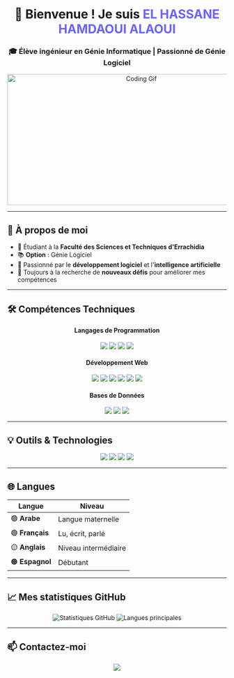 <h1 align="center">👋 Bienvenue ! Je suis <span style="color:#6C63FF;">EL HASSANE HAMDAOUI ALAOUI</span> </h1>
<h3 align="center">🎓 Élève ingénieur en Génie Informatique | Passionné de Génie Logiciel</h3>

<p align="center">
  <img src="https://media.giphy.com/media/qgQUggAC3Pfv687qPC/giphy.gif" alt="Coding Gif" width="600" height="300">
</p>

---

## 🚀 À propos de moi
- 🏫 Étudiant à la **Faculté des Sciences et Techniques d'Errachidia**  
- 📚 **Option** : Génie Logiciel  
- 🌟 Passionné par le **développement logiciel** et l'**intelligence artificielle**  
- 🎯 Toujours à la recherche de **nouveaux défis** pour améliorer mes compétences  

---

## 🛠️ Compétences Techniques
<div align="center">
  <h4>Langages de Programmation</h4>
  <img src="https://img.shields.io/badge/Python-3776AB?style=for-the-badge&logo=python&logoColor=white">
  <img src="https://img.shields.io/badge/C++-00599C?style=for-the-badge&logo=c%2B%2B&logoColor=white">
  <img src="https://img.shields.io/badge/Java-007396?style=for-the-badge&logo=java&logoColor=white">
  <img src="https://img.shields.io/badge/C-00599C?style=for-the-badge&logo=c&logoColor=white">
</div>

<div align="center">
  <h4>Développement Web</h4>
  <img src="https://img.shields.io/badge/HTML5-E34F26?style=for-the-badge&logo=html5&logoColor=white">
  <img src="https://img.shields.io/badge/CSS3-1572B6?style=for-the-badge&logo=css3&logoColor=white">
  <img src="https://img.shields.io/badge/JavaScript-F7DF1E?style=for-the-badge&logo=javascript&logoColor=black">
  <img src="https://img.shields.io/badge/PHP-777BB4?style=for-the-badge&logo=php&logoColor=white">
  <img src="https://img.shields.io/badge/AngularJS-DD0031?style=for-the-badge&logo=angularjs&logoColor=white">
  <img src="https://img.shields.io/badge/NestJS-E0234E?style=for-the-badge&logo=nestjs&logoColor=white">
</div>

<div align="center">
  <h4>Bases de Données</h4>
  <img src="https://img.shields.io/badge/MySQL-4479A1?style=for-the-badge&logo=mysql&logoColor=white">
  <img src="https://img.shields.io/badge/Oracle-F80000?style=for-the-badge&logo=oracle&logoColor=white">
  <img src="https://img.shields.io/badge/Microsoft_SQL_Server-CC2927?style=for-the-badge&logo=microsoft-sql-server&logoColor=white">
</div>

---

## 💡 Outils & Technologies
<div align="center">
  <img src="https://img.shields.io/badge/Figma-F24E1E?style=for-the-badge&logo=figma&logoColor=white">
  <img src="https://img.shields.io/badge/Canva-00C4CC?style=for-the-badge&logo=canva&logoColor=white">
  <img src="https://img.shields.io/badge/Linux-FCC624?style=for-the-badge&logo=linux&logoColor=black">
  <img src="https://img.shields.io/badge/Microsoft_Office-D83B01?style=for-the-badge&logo=microsoft-office&logoColor=white">
</div>

---

## 🌐 Langues
| Langue          | Niveau                |
|------------------|-----------------------|
| 🟢 **Arabe**    | Langue maternelle     |
| 🟢 **Français** | Lu, écrit, parlé      |
| 🟡 **Anglais**  | Niveau intermédiaire  |
| 🟠 **Espagnol** | Débutant              |

---

## 📈 Mes statistiques GitHub
<p align="center">
  <img src="https://github-readme-stats.vercel.app/api?username=https://github.com/EL-HASSANE-HAMDAOUI-ALAOUI/EL-HASSANE-HAMDAOUI-ALAOUI&show_icons=true&theme=radical" alt="Statistiques GitHub">
  <img src="https://github-readme-stats.vercel.app/api/top-langs/?username=https://github.com/EL-HASSANE-HAMDAOUI-ALAOUI/EL-HASSANE-HAMDAOUI-ALAOUI&layout=compact&theme=radical" alt="Langues principales">
</p>

---

## 📫 Contactez-moi
<p align="center">
  <a href="mailto:elhassane.hamdaouialaoui@gmail.com"><img src="https://img.shields.io/badge/Email-D14836?style=for-the-badge&logo=gmail&logoColor=white"></a>
</p>
